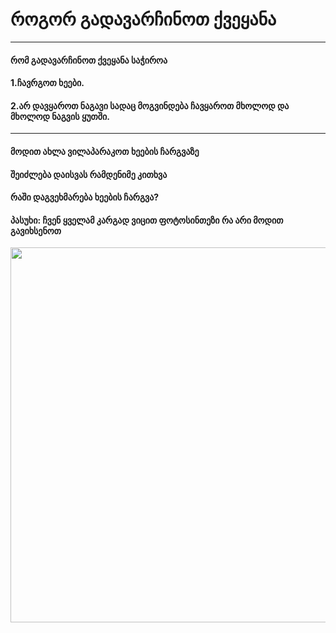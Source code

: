 <html lang="en">
<head>
    <meta charset="UTF-8">
   <body>
    <h1>როგორ გადავარჩინოთ ქვეყანა</h1>
    <hr>
    <h4>რომ გადავარჩინოთ ქვეყანა საჭიროა</h4>
    <h4>1.ჩავრგოთ ხეები.</h4>
    <h4>2.არ დავყაროთ ნაგავი სადაც მოგვინდება ჩავყაროთ მხოლოდ და მხოლოდ ნაგვის ყუთში.</h4>
    <hr>
    <h4>მოდით ახლა ვილაპარაკოთ ხეების ჩარგვაზე </h4>
    <h4>შეიძლება დაისვას რამდენიმე კითხვა</h4>
    <h4>რაში დაგვეხმარება ხეების ჩარგვა?</h4>
    <h4>პასუხი: ჩვენ ყველამ კარგად ვიცით ფოტოსინთეზი რა არი მოდით გავიხსენოთ</h4>    
    <img src="https://img.marketer.ge/2019/10/india-plants-fifty-million-trees.jpg" width="600">
    
</body>
</html>
